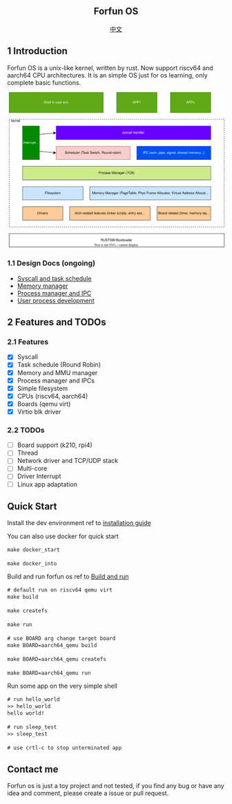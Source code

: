 <h2 align="center">Forfun OS</h2>

<p align="center">
   <a href="README_CN.md">中文</a>
</p>

## 1 Introduction

Forfun OS is a unix-like kernel, written by rust. Now support riscv64 and aarch64 CPU architectures. It is an simple OS just for os learning, only complete basic functions.

<img src="./drawio/architecture.svg" alt="kernel architecture"/>

### 1.1 Design Docs (ongoing)

- [Syscall and task schedule]()
- [Memory manager]()
- [Process manager and IPC]()
- [User process development]()

## 2 Features and TODOs

### 2.1 Features

* [x] Syscall
* [x] Task schedule (Round Robin)
* [x] Memory and MMU manager
* [x] Process manager and IPCs
* [x] Simple filesystem
* [x] CPUs (riscv64, aarch64)
* [x] Boards (qemu virt)
* [x] Virtio blk driver

### 2.2 TODOs

* [ ] Board support (k210, rpi4)
* [ ] Thread
* [ ] Network driver and TCP/UDP stack
* [ ] Multi-core
* [ ] Driver Interrupt
* [ ] Linux app adaptation

## Quick Start

Install the dev environment ref to [installation guide](./doc/en/install.md)

You can also use docker for quick start

```
make docker_start

make docker_into

```

Build and run forfun os ref to [Build and run](./doc/en/startup.md)

```
# default run on riscv64 qemu virt
make build

make createfs

make run

# use BOARD arg change target board
make BOARD=aarch64_qemu build

make BOARD=aarch64_qemu createfs

make BOARD=aarch64_qemu run

```

Run some app on the very simple shell

```
# run hello_world
>> hello_world
hello world!

# run sleep_test
>> sleep_test

# use crtl-c to stop unterminated app

```

## Contact me

Forfun os is just a toy project and not tested, if you find any bug or have any idea and comment, please create a issue or pull request.
